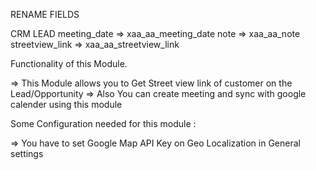 RENAME FIELDS

CRM LEAD
meeting_date           => xaa_aa_meeting_date
note                   => xaa_aa_note
streetview_link        => xaa_aa_streetview_link


Functionality of this Module.

=> This Module allows you to Get Street view link of customer on the Lead/Opportunity
=> Also You can create meeting and sync with google calender using this module

Some Configuration needed for this module :

=>  You have to set Google Map API Key on Geo Localization in General settings